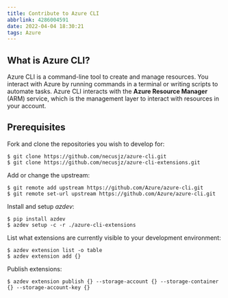 ```yaml
---
title: Contribute to Azure CLI
abbrlink: 4286004591
date: 2022-04-04 18:30:21
tags: Azure
---
```

## What is Azure CLI?
Azure CLI is a command-line tool to create and manage resources. You interact with Azure by running commands in a terminal or writing scripts to automate tasks. Azure CLI interacts with the **Azure Resource Manager** (ARM) service, which is the management layer to interact with resources in your account.

## Prerequisites
Fork and clone the repositories you wish to develop for:
```text
$ git clone https://github.com/necusjz/azure-cli.git
$ git clone https://github.com/necusjz/azure-cli-extensions.git
```

Add or change the upstream:
```text
$ git remote add upstream https://github.com/Azure/azure-cli.git
$ git remote set-url upstream https://github.com/Azure/azure-cli.git
```

Install and setup *azdev*:
```text
$ pip install azdev
$ azdev setup -c -r ./azure-cli-extensions
```

List what extensions are currently visible to your development environment:
```text
$ azdev extension list -o table
$ azdev extension add {}
```

Publish extensions:
```text
$ azdev extension publish {} --storage-account {} --storage-container {} --storage-account-key {}
```
